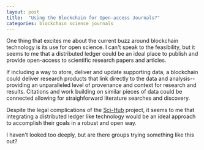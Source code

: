 ```yaml
---
layout: post
title:  "Using the Blockchain for Open-access Journals?"
categories: blockchain science journals
---
```


One thing that excites me about the current buzz around blockchain technology is its use for open science. I can't speak to the feasibility, but it seems to me that a distributed ledger could be an ideal place to publish and provide open-access to scientific research papers and articles.

If including a way to store, deliver and update supporting data, a blockchain could deliver research products that link directly to the data and analysis--providing an unparalleled level of provenance and context for research and results. Citations and work building on similar pieces of data could be connected allowing for straighforward literature searches and discovery.

Despite the legal complications of the [Sci-Hub](https://sci-hub.hk/) project, it seems to me that integrating a distributed ledger like technology would be an ideal approach to accomplish their goals in a robust and open way.

I haven't looked too deeply, but are there groups trying something like this out?
